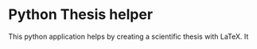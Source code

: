 # Python Thesis helper

This python application helps by creating a scientific thesis with LaTeX. It 
